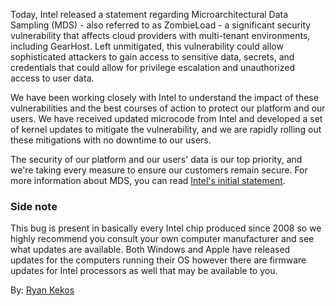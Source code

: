 Today, Intel released a statement regarding Microarchitectural Data Sampling (MDS) - also referred to as ZombieLoad - a significant security vulnerability that affects cloud providers with multi-tenant environments, including GearHost. Left unmitigated, this vulnerability could allow sophisticated attackers to gain access to sensitive data, secrets, and credentials that could allow for privilege escalation and unauthorized access to user data.

We have been working closely with Intel to understand the impact of these vulnerabilities and the best courses of action to protect our platform and our users. We have received updated microcode from Intel and developed a set of kernel updates to mitigate the vulnerability, and we are rapidly rolling out these mitigations with no downtime to our users.

The security of our platform and our users' data is our top priority, and we're taking every measure to ensure our customers remain secure. For more information about MDS, you can read [Intel's initial statement](https://www.intel.com/content/www/us/en/architecture-and-technology/mds.html).

### Side note
This bug is present in basically every Intel chip produced since 2008 so we highly recommend you consult your own computer manufacturer and see what updates are available. Both Windows and Apple have released updates for the computers running their OS however there are firmware updates for Intel processors as well that may be available to you.

By: [Ryan Kekos](https://twitter.com/ryankekos)
